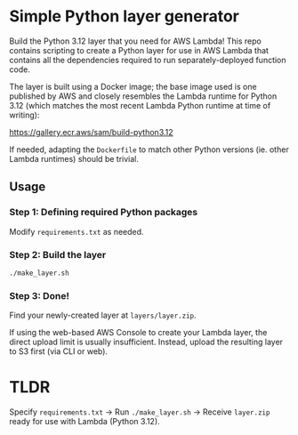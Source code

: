 # Simple Python layer generator

Build the Python 3.12 layer that you need for AWS Lambda! This repo contains scripting to create a Python layer for use in AWS Lambda that contains all the dependencies required to run separately-deployed function code.

The layer is built using a Docker image; the base image used is one published by AWS and closely resembles the Lambda runtime for Python 3.12 (which matches the most recent Lambda Python runtime at time of writing):

https://gallery.ecr.aws/sam/build-python3.12

If needed, adapting the `Dockerfile` to match other Python versions (ie. other Lambda runtimes) should be trivial.

## Usage

### Step 1: Defining required Python packages
Modify `requirements.txt` as needed.

### Step 2: Build the layer
```sh
./make_layer.sh
```

### Step 3: Done!

Find your newly-created layer at `layers/layer.zip`.

If using the web-based AWS Console to create your Lambda layer, the direct upload limit is usually insufficient. Instead, upload the resulting layer to S3 first (via CLI or web).


# TLDR
Specify `requirements.txt` -> Run `./make_layer.sh` -> Receive `layer.zip` ready for use with Lambda (Python 3.12).